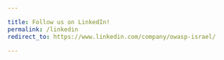 ```yaml
---

title: Follow us on LinkedIn!
permalink: /linkedin
redirect_to: https://www.linkedin.com/company/owasp-israel/

---
```



